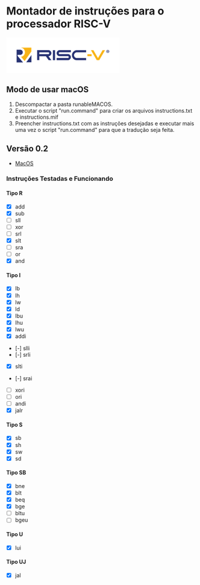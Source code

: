 
# Montador de instruções para o processador RISC-V
![[RISC-V](https://http://riscv.org/)](outros/image8.png)

## Modo de usar macOS
1. Descompactar a pasta runableMACOS.
2. Executar o script "run.command" para criar os arquivos instructions.txt e instructions.mif
3. Preencher instructions.txt com as instruções desejadas e executar mais uma vez o script "run.command" para que a tradução seja feita.

## Versão 0.2
* [MacOS]( https://github.com/gustavoisidio/montadorRISCV/releases/download/0.2/runableMACOS.zip ) 

### Instruções Testadas e Funcionando

#### Tipo R
- [x] add
- [x] sub
- [ ] sll
- [ ] xor
- [ ] srl
- [x] slt
- [ ] sra
- [ ] or
- [x] and

#### Tipo I
- [x] lb
- [x] lh
- [x] lw
- [x] ld
- [x] lbu
- [x] lhu
- [x] lwu
- [x] addi
- [-] slli
- [-] srli
- [x] slti
- [-] srai
- [ ] xori
- [ ] ori
- [ ] andi
- [x] jalr

#### Tipo S
- [x] sb
- [x] sh
- [x] sw
- [x] sd

#### Tipo SB
- [x] bne
- [x] blt
- [x] beq
- [x] bge
- [ ] bltu
- [ ] bgeu

#### Tipo U
- [x] lui

#### Tipo UJ
- [x] jal
